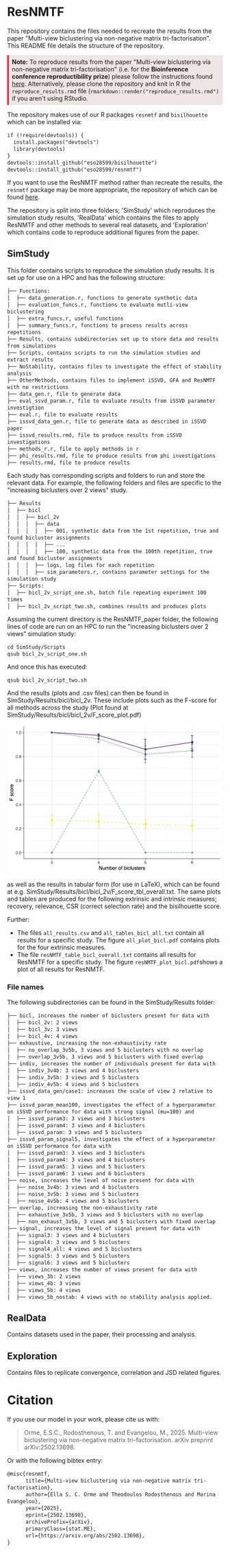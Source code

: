 # ResNMTF

This repository contains the files needed to recreate the results from the paper "Multi-view biclustering via non-negative matrix tri-factorisation". This README file details the structure of the repository.


<div style="border-left: 4px solid #ED2939; padding: 0.5em; background: #efe5e3;">
  <strong>Note:</strong> To reproduce results from the paper "Multi-view biclustering via non-negative matrix tri-factorisation" (i.e. for the <b>Bioinference conference reproductibility prize</b>) please follow the instructions found <a href="(https://eso28599.github.io/resNMTF_paper/">here</a>. Alternatively, please clone the repository and knit in R the <code>reproduce_results.rmd</code>  file (<code>rmarkdown::render("reproduce_results.rmd")</code> if you aren't using RStudio.
</div>


The repository makes use of our R packages `resnmtf` and `bisilhouette` which can be installed via:
```{r}
if (!require(devtools)) {
  install.packages("devtools")
  library(devtools)
}
devtools::install_github("eso28599/bisilhouette")
devtools::install_github("eso28599/resnmtf") 
```
If you want to use the ResNMTF method rather than recreate the results, the `resnmtf` package may be more appropriate, the repository of which can be found [here](https://github.com/eso28599/resnmtf).

The repository is split into three folders; 'SimStudy' which reproduces the simulation study results, 'RealData' which contains the files to apply ResNMTF and other methods to several real datasets, and 'Exploration' which contains code to reproduce additional figures from the paper.

## SimStudy
This folder contains scripts to reproduce the simulation study results. It is set up for use on a HPC and has the following structure:
```
├── Functions:
│  ├── data_generation.r, functions to generate synthetic data 
│  ├── evaluation_funcs.r, functions to evaluate mutli-view biclustering
│  ├── extra_funcs.r, useful functions
│  ├── summary_funcs.r, functions to process results across repetitions
├── Results, contains subdirectories set up to store data and results from simulations
├── Scripts, contains scripts to run the simulation studies and extract results
├── NoStability, contains files to investigate the effect of stability analysis
├── OtherMethods, contains files to implement iSSVD, GFA and ResNMTF with no restrictions
├── data_gen.r, file to generate data
├── eval_ssvd_param.r, file to evaluate results from iSSVD parameter investigtion
├── eval.r, file to evaluate results
├── issvd_data_gen.r, file to generate data as described in iSSVD paper
├── issvd_results.rmd, file to produce results from iSSVD investigations
├── methods_r.r, file to apply methods in r
├── phi_results.rmd, file to produce results from phi investigations
├── results.rmd, file to produce results
```

Each study has corresponding scripts and folders to run and store the relevant data. For example, the following folders and files are specific to the "increasing biclusters over 2 views" study.
```
├── Results
│  ├── bicl
│  │  ├── bicl_2v
│  │  │  ├── data
│  │  │  │  ├── 001, synthetic data from the 1st repetition, true and found bicluster assignments
│  │  │  │  ├── ...
│  │  │  │  ├── 100, synthetic data from the 100th repetition, true and found bicluster assignments
│  │  │  ├── logs, log files for each repetition
│  │  │  ├── sim_parameters.r, contains parameter settings for the simulation study
├── Scripts: 
│  ├── bicl_2v_script_one.sh, batch file repeating experiment 100 times
│  ├── bicl_2v_script_two.sh, combines results and produces plots
```

Assuming the current directory is the ResNMTF_paper folder, the following lines of code are run on an HPC to run the "increasing biclusters over 2 views" simulation study: 
```
cd SimStudy/Scripts
qsub bicl_2v_script_one.sh
```
And once this has executed:
```
qsub bicl_2v_script_two.sh
```
And the results (plots and .csv files) can then be found in SimStudy/Results/bicl/bicl_2v. These include plots such as the F-score for all methods across the study (Plot found at SimStudy/Results/bicl/bicl_2v/F_score_plot.pdf)

<p align="center">
<img src="SimStudy/Results/bicl/bicl_2v/F_score_plot.png" alt="Plot found at SimStudy/Results/bicl/bicl_2v/F_score_plot.pdf">
</p>

as well as the results in tabular form (for use in LaTeX), which can be found at e.g. SimStudy/Results/bicl/bicl_2v/F_score_tbl_overall.txt. The same plots and tables are produced for the following extrinsic and intrinsic measures; recovery, relevance, CSR (correct selection rate) and the bisilhouette score. 

Further:
- The files `all_results.csv` and `all_tables_bicl_all.txt` contain all results for a specific study. The figure `all_plot_bicl.pdf` contains plots for the four extrinsic measures.
- The file `resNMTF_table_bicl_overall.txt` contains all results for ResNMTF for a specific study. The figure `resNMTF_plot_bicl.pdf`shows a plot of all results for ResNMTF. 

### File names
The following subdirectories can be found in the SimStudy/Results folder: 
```
├── bicl, increases the number of biclusters present for data with
│  ├── bicl_2v: 2 views
│  ├── bicl_3v: 3 views
│  ├── bicl_4v: 4 views
├── exhaustive, increasing the non-exhaustivity rate 
│  ├── no_overlap_3v5b, 3 views and 5 biclusters with no overlap
│  ├── overlap_3v5b, 3 views and 5 biclusters with fixed overlap
├── indiv, increases the number of individuals present for data with
│  ├── indiv_3v4b: 3 views and 4 biclusters
│  ├── indiv_3v5b: 3 views and 5 biclusters
│  ├── indiv_4v5b: 4 views and 5 biclusters
├── issvd_data_gen/case1: increases the scale of view 2 relative to view 1
├── issvd_param_mean100, investigates the effect of a hyperparameter on iSSVD performance for data with strong signal (mu=100) and
│  ├── issvd_param3: 3 views and 3 biclusters
│  ├── issvd_param4: 3 views and 4 biclusters
│  ├── issvd_param: 3 views and 5 biclusters
├── issvd_param_signal5, investigates the effect of a hyperparameter on iSSVD performance for data with
│  ├── issvd_param3: 3 views and 3 biclusters
│  ├── issvd_param4: 3 views and 4 biclusters
│  ├── issvd_param5: 3 views and 5 biclusters
│  ├── issvd_param6: 3 views and 6 biclusters
├── noise, increases the level of noise present for data with
│  ├── noise_3v4b: 3 views and 4 biclusters
│  ├── noise_3v5b: 3 views and 5 biclusters
│  ├── noise_4v5b: 4 views and 5 biclusters
├── overlap, increasing the non-exhaustivity rate 
│  ├── exhaustive_3v5b, 3 views and 5 biclusters with no overlap
│  ├── non_exhaust_3v5b, 3 views and 5 biclusters with fixed overlap
├── signal, increases the level of signal present for data with
│  ├── signal3: 3 views and 4 biclusters
│  ├── signal4: 3 views and 5 biclusters
│  ├── signal4_all: 4 views and 5 biclusters
│  ├── signal5: 3 views and 5 biclusters
│  ├── signal6: 3 views and 5 biclusters
├── views, increases the number of views present for data with
│  ├── views_3b: 2 views
│  ├── views_4b: 3 views
│  ├── views_5b: 4 views
│  ├── views_5b_nostab: 4 views with no stability analysis applied.
```

## RealData
Contains datasets used in the paper, their processing and analysis.

## Exploration
Contains files to replicate convergence, correlation and JSD related figures.


# Citation
If you use our model in your work, please cite us with:

> Orme, E.S.C., Rodosthenous, T. and Evangelou, M., 2025. Multi-view biclustering via non-negative matrix tri-factorisation. arXiv preprint arXiv:2502.13698.

Or with the following bibtex entry:
```
@misc{resnmtf,
      title={Multi-view biclustering via non-negative matrix tri-factorisation}, 
      author={Ella S. C. Orme and Theodoulos Rodosthenous and Marina Evangelou},
      year={2025},
      eprint={2502.13698},
      archivePrefix={arXiv},
      primaryClass={stat.ME},
      url={https://arxiv.org/abs/2502.13698}, 
}
```
